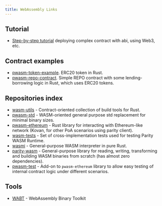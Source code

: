 ```yaml
---
title: WebAssembly Links
---
```


## Tutorial

- [Step-by-step tutorial](https://github.com/paritytech/pwasm-tutorial) deploying complex contract with abi, using Web3, etc.

## Contract examples

- [pwasm-token-example](https://github.com/paritytech/pwasm-token-example). ERC20 token in Rust.
- [pwasm-repo-contract](https://github.com/paritytech/pwasm-repo-contract). Simple REPO contract with some lending-borrowing logic in Rust, which uses ERC20 tokens.

## Repositories index

- [wasm-utils](https://github.com/paritytech/wasm-utils) - Contract-oriented collection of build tools for Rust.
- [pwasm-std](https://github.com/paritytech/pwasm-std) - WASM-oriented general purpose std replacement for minimal binary sizes.
- [pwasm-ethereum](https://github.com/paritytech/pwasm-ethereum) - Rust library for interacting with Ethereum-like network (Kovan, for other PoA scenarios using parity client).
- [wasm-tests](https://github.com/paritytech/pwasm-ethereum) - Set of cross-implementation tests used for testing Parity WASM Runtime.
- [wasmi](https://github.com/paritytech/wasmi) - General-purpose WASM interpreter in pure Rust.
- [parity-wasm](https://github.com/paritytech/parity-wasm) - General-purpose library for reading, writing, transforming and building WASM binaries from scratch (has almost zero dependencies).
- [pwasm-test](https://github.com/paritytech/pwasm-test) - Add-on to `pwasm-ethereum` library to allow easy testing of internal contract logic under different scenarios.

## Tools

- [WABT](https://github.com/WebAssembly/wabt) - WebAssembly Binary Toolkit